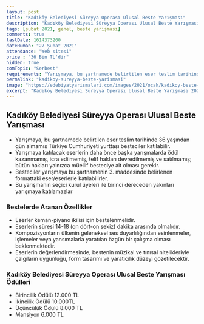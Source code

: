 ```yaml
---
layout: post
title: "Kadıköy Belediyesi Süreyya Operası Ulusal Beste Yarışması"
description: "Kadıköy Belediyesi Süreyya Operası Ulusal Beste Yarışması 2021'i kompozitörlerimizin ve tüm müzikseverlerin ilgisine sunuldu"
tags: [şubat 2021, genel, beste yarışması]
comments: true
lastDate: 1614373200 
dateHuman: "27 Şubat 2021"
attendance: "Web sitesi"
price : "36 Bin TL'dir"
hidden: true
comTopic: "Serbest"
requirements: "Yarışmaya, bu şartnamede belirtilen eser teslim tarihinde 36 yaşından gün almamış Türkiye Cumhuriyeti yurttaşı besteciler katılabilir."
permalink: "kadikoy-sureyya-beste-yarismasi"
image: "https://edebiyatyarismalari.com/images/2021/ocak/kadikoy-beste-yarismasi.JPG"
excerpt: "Kadıköy Belediyesi Süreyya Operası Ulusal Beste Yarışması 2021'i kompozitörlerimizin ve tüm müzikseverlerin ilgisine sunuldu"
---
```


## Kadıköy Belediyesi Süreyya Operası Ulusal Beste Yarışması
- Yarışmaya, bu şartnamede belirtilen eser teslim tarihinde 36 yaşından gün almamış Türkiye Cumhuriyeti yurttaşı besteciler katılabilir.
- Yarışmaya katılacak eserlerin daha önce başka yarışmalarda ödül kazanmamış, icra edilmemiş, telif hakları devredilmemiş ve satılmamış; bütün hakları yalnızca müellif besteciye ait olması gerekir.
- Besteciler yarışmaya bu şartnamenin 3. maddesinde belirlenen formattaki eser/eserlerle katılabilirler.
- Bu yarışmanın seçici kurul üyeleri ile birinci dereceden yakınları yarışmaya katılamazlar

### Bestelerde Aranan Özellikler
- Eserler keman-piyano ikilisi için bestelenmelidir.
- Eserlerin süresi 14-18 (on dört-on sekiz) dakika arasında olmalıdır.
- Kompozisyonların ülkenin geleneksel ses duyarlılığından esinlenmeler, işlemeler veya yansımalarla yaratılan özgün bir çalışma olması beklenmektedir.
- Eserlerin değerlendirmesinde, bestenin müzikal ve tınısal nitelikleriyle çalgıların uygunluğu, form tasarımı ve yaratıcılık düzeyi gözetilecektir.

### Kadıköy Belediyesi Süreyya Operası Ulusal Beste Yarışması Ödülleri
- Birincilik Ödülü 12.000 TL
- İkincilik Ödülü 10.000TL
- Üçüncülük Ödülü 8.000 TL
- Mansiyon 6.000 TL